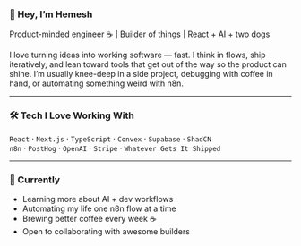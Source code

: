 ### 👋 Hey, I’m Hemesh

Product-minded engineer ☕️ | Builder of things | React + AI + two dogs

I love turning ideas into working software — fast. I think in flows, ship iteratively, and lean toward tools that get out of the way so the product can shine. I’m usually knee-deep in a side project, debugging with coffee in hand, or automating something weird with n8n.

---

### 🛠 Tech I Love Working With

`React` · `Next.js` · `TypeScript` · `Convex` · `Supabase` · `ShadCN`  
`n8n` · `PostHog` · `OpenAI` · `Stripe` · `Whatever Gets It Shipped`

---

### 📍 Currently

- Learning more about AI + dev workflows  
- Automating my life one n8n flow at a time  
- Brewing better coffee every week ☕️  
- Open to collaborating with awesome builders
